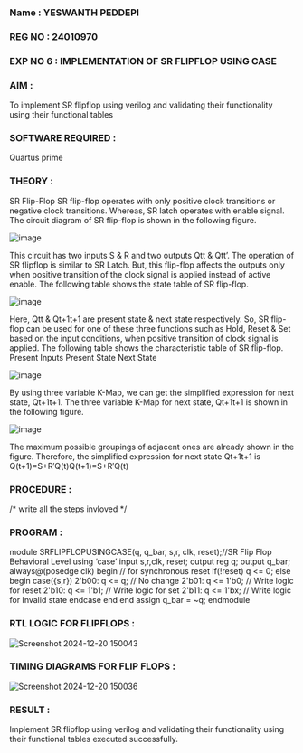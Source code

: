 ### Name : YESWANTH PEDDEPI
### REG NO : 24010970
### EXP NO 6 : IMPLEMENTATION OF SR FLIPFLOP USING CASE

### AIM :

To implement  SR flipflop using verilog and validating their functionality using their functional tables

### SOFTWARE REQUIRED :

Quartus prime

### THEORY :

SR Flip-Flop SR flip-flop operates with only positive clock transitions or negative clock transitions. Whereas, SR latch operates with enable signal. The circuit diagram of SR flip-flop is shown in the following figure.

![image](https://github.com/naavaneetha/SR-FLIPFLOP-USING-CASE/assets/154305477/0f710028-ad52-4d3e-9276-8714cf023a25)

 
This circuit has two inputs S & R and two outputs Qtt & Qtt’. The operation of SR flipflop is similar to SR Latch. But, this flip-flop affects the outputs only when positive transition of the clock signal is applied instead of active enable. The following table shows the state table of SR flip-flop.

![image](https://github.com/naavaneetha/SR-FLIPFLOP-USING-CASE/assets/154305477/dabfc4f4-87e3-4cbc-9472-f89ee1b5ed30)

 
Here, Qtt & Qt+1t+1 are present state & next state respectively. So, SR flip-flop can be used for one of these three functions such as Hold, Reset & Set based on the input conditions, when positive transition of clock signal is applied. The following table shows the characteristic table of SR flip-flop. Present Inputs Present State Next State

![image](https://github.com/naavaneetha/SR-FLIPFLOP-USING-CASE/assets/154305477/dd90d16c-aec5-4290-a586-e2346b1e9eb5)

 
By using three variable K-Map, we can get the simplified expression for next state, Qt+1t+1. The three variable K-Map for next state, Qt+1t+1 is shown in the following figure.

![image](https://github.com/naavaneetha/SR-FLIPFLOP-USING-CASE/assets/154305477/473efad6-d70b-4ca7-aeb7-898bbfca319f)

 
The maximum possible groupings of adjacent ones are already shown in the figure. Therefore, the simplified expression for next state Qt+1t+1 is Q(t+1)=S+R′Q(t)Q(t+1)=S+R′Q(t)

### PROCEDURE :

/* write all the steps invloved */

### PROGRAM : 

module SRFLIPFLOPUSINGCASE(q, q_bar, s,r, clk, reset);//SR Flip Flop Behavioral Level
 using ‘case’ input s,r,clk, reset; output reg q; output q_bar;
 always@(posedge clk) begin // for synchronous reset if(!reset) q <= 0; else begin
 case({s,r})
 2'b00: q <= q; // No change 2'b01: q <= 1'b0; // Write logic for reset 2'b10: q <= 1'b1;
 // Write logic for set 2'b11: q <= 1'bx; // Write logic for Invalid state endcase end end
 assign q_bar = ~q; endmodule


### RTL LOGIC FOR FLIPFLOPS :
![Screenshot 2024-12-20 150043](https://github.com/user-attachments/assets/c0b0e673-dd6e-495a-bbed-a7f1cce3a277)

### TIMING DIAGRAMS FOR FLIP FLOPS :
![Screenshot 2024-12-20 150036](https://github.com/user-attachments/assets/fea9d26d-a552-4ba4-8434-6ed99a3c422a)

### RESULT :
 Implement SR flipflop using verilog and validating their functionality using their
 functional tables executed successfully.
